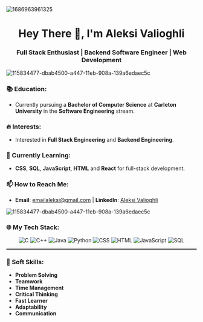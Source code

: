 <!-- Banner Image -->
![1686963961325](https://github.com/user-attachments/assets/c3186f8b-e236-41db-8585-bca5fc6bf4c2)

<h1 align="center">Hey There 👋, I'm Aleksi Valioghli</h1>

<!-- Subheader Title -->
<h3 align="center">Full Stack Enthusiast | Backend Software Engineer | Web Development</h3>

![115834477-dbab4500-a447-11eb-908a-139a6edaec5c](https://github.com/user-attachments/assets/68f02c60-2e3c-4336-a082-4fa80f3e10ed)


### 📚 Education:
- Currently pursuing a **Bachelor of Computer Science** at **Carleton University** in the **Software Engineering** stream.

### 🔥 Interests:
- Interested in **Full Stack Engineering** and **Backend Engineering**.

### 🌱 Currently Learning:
- **CSS**, **SQL**, **JavaScript**, **HTML** and **React** for full-stack development.

### 📫 How to Reach Me:
- **Email**: [emailaleksi@gmail.com](mailto:emailaleksi@gmail.com) | **LinkedIn**: [Aleksi Valioghli](https://www.linkedin.com/in/aleksivalioghli/)

![115834477-dbab4500-a447-11eb-908a-139a6edaec5c](https://github.com/user-attachments/assets/68f02c60-2e3c-4336-a082-4fa80f3e10ed)


### 🌐 My Tech Stack:
<p align="center">
  <img src="https://img.shields.io/badge/C-00599C?style=for-the-badge&logo=c&logoColor=white" alt="C" />
  <img src="https://img.shields.io/badge/C++-00599C?style=for-the-badge&logo=cplusplus&logoColor=white" alt="C++" />
  <img src="https://img.shields.io/badge/Java-007396?style=for-the-badge&logo=java&logoColor=white" alt="Java" />
  <img src="https://img.shields.io/badge/Python-3776AB?style=for-the-badge&logo=python&logoColor=white" alt="Python" />
  <img src="https://img.shields.io/badge/CSS-1572B6?style=for-the-badge&logo=css3&logoColor=white" alt="CSS" />
  <img src="https://img.shields.io/badge/HTML-E34F26?style=for-the-badge&logo=html5&logoColor=white" alt="HTML" />
  <img src="https://img.shields.io/badge/JavaScript-F7DF1E?style=for-the-badge&logo=javascript&logoColor=black" alt="JavaScript" />
  <img src="https://img.shields.io/badge/SQL-4479A1?style=for-the-badge&logo=postgresql&logoColor=white" alt="SQL" />
</p>


<hr style="border: none; border-top: 1px solid #333;" />


### 🌟 Soft Skills:
- **Problem Solving**
- **Teamwork**
- **Time Management**
- **Critical Thinking**
- **Fast Learner**
- **Adaptability**
- **Communication**


